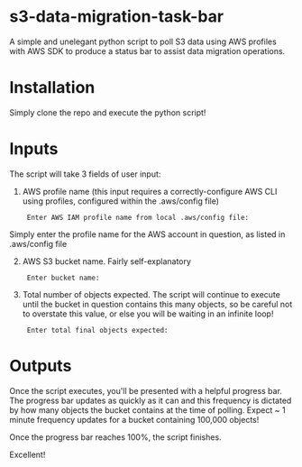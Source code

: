 # s3-data-migration-task-bar
A simple and unelegant python script to poll S3 data using AWS profiles with AWS SDK to produce a status bar to assist data migration operations.

# Installation
Simply clone the repo and execute the python script!

# Inputs
The script will take 3 fields of user input:

1) AWS profile name (this input requires a correctly-configure AWS CLI using profiles, configured within the .aws/config file)

	    Enter AWS IAM profile name from local .aws/config file: 

Simply enter the profile name for the AWS account in question, as listed in .aws/config file

2) AWS S3 bucket name. Fairly self-explanatory

	    Enter bucket name: 

3) Total number of objects expected. The script will continue to execute until the bucket in question contains this many objects, so be careful not to overstate this value, or else you will be waiting in an infinite loop!

	    Enter total final objects expected: 

# Outputs
Once the script executes, you'll be presented with a helpful progress bar. The progress bar updates as quickly as it can and this frequency is dictated by how many objects the bucket contains at the time of polling. Expect ~ 1 minute frequency updates for a bucket containing 100,000 objects!

Once the progress bar reaches 100%, the script finishes. 

Excellent!
